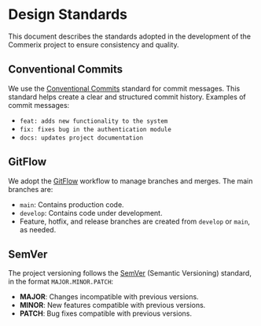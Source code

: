 # Design Standards

This document describes the standards adopted in the development of the Commerix project to ensure consistency and quality.

## Conventional Commits

We use the [Conventional Commits](https://www.conventionalcommits.org/) standard for commit messages. This standard helps create a clear and structured commit history. Examples of commit messages:

- `feat: adds new functionality to the system`
- `fix: fixes bug in the authentication module`
- `docs: updates project documentation`

## GitFlow

We adopt the [GitFlow](https://nvie.com/posts/a-successful-git-branching-model/) workflow to manage branches and merges. The main branches are:

- `main`: Contains production code.
- `develop`: Contains code under development.
- Feature, hotfix, and release branches are created from `develop` or `main`, as needed.

## SemVer

The project versioning follows the [SemVer](https://semver.org/) (Semantic Versioning) standard, in the format `MAJOR.MINOR.PATCH`:

- **MAJOR**: Changes incompatible with previous versions.
- **MINOR**: New features compatible with previous versions.
- **PATCH**: Bug fixes compatible with previous versions.
